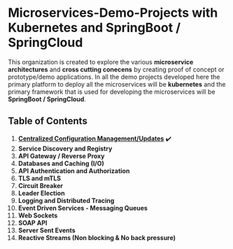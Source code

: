 # Microservices-Demo-Projects with Kubernetes and SpringBoot / SpringCloud

This organization is created to explore the various **microservice architectures** and **cross cutting conecens** by creating proof of concept or prototype/demo applications. In all the demo projects developed here the primary platform to deploy all the microservices will be **kubernetes** and the primary framework that is used for developing the microservices will be **SpringBoot / SpringCloud**.

## Table of Contents

1. **[Centralized Configuration Management/Updates](https://github.com/Microservices-Demo-Projects/Spring-Cloud-Config-Server-Demo  "readme")** :heavy_check_mark:
2. **Service Discovery and Registry**
3. **API Gateway / Reverse Proxy**
4. **Databases and Caching (I/O)**
5. **API Authentication and Authorization**
6. **TLS and mTLS**
7. **Circuit Breaker**
8. **Leader Election**
9. **Logging and Distributed Tracing**
10. **Event Driven Services - Messaging Queues**
11. **Web Sockets**
12. **SOAP API**
13. **Server Sent Events**
14. **Reactive Streams (Non blocking & No back pressure)**
